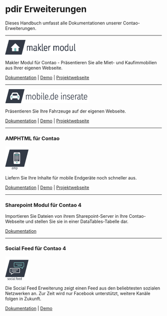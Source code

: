 # pdir Erweiterungen

Dieses Handbuch umfasst alle Dokumentationen unserer Contao-Erweiterungen.

---

![](_images/maklermodul/maklermodul_logo-230px.png)

Makler Modul für Contao - Präsentieren Sie alle Miet- und Kaufimmobilien aus Ihrer eigenen Webseite.

[Dokumentation](maklermodul/index.md) \| [Demo](http://www.maklermodul.de/immoliste.html) \| [Projektwebseite](https://www.maklermodul.de/)

---

![](_images/mobilede/mobilemodul_logo_267x45px.png)

Präsentieren Sie Ihre Fahrzeuge auf der eigenen Webseite.

[Dokumentation](mobilede/index.html) \| [Demo](http://demo.pdir.de/mobile-de-inserate-demo.html) \| [Projektwebseite](https://pdir.de/mobile-de-integration-fuer-contao-cms.html)

---

### AMPHTML für Contao

<img src="_images/amphtml/amphtml_logo.svg" width="75">

Liefern Sie Ihre Inhalte für mobile Endgeräte noch schneller aus.

[Dokumentation](amphtml/index.md) \| [Demo](http://demo.pdir.de/?amp) \| [Projektwebseite](https://pdir.de/news/amphtml-beschleunigte-mobile-seiten-fuer-contao.html)

---

### Sharepoint Modul für Contao 4

Importieren Sie Dateien von ihrem Sharepoint-Server in Ihre Contao-Webseite und stellen Sie sie in einer DataTables-Tabelle dar.

[Dokumentation](sharepoint/index.md)

---

### Social Feed für Contao 4

<img src="_images/social-feed/social_feed_logo.svg" width="75">

Die Social Feed Erweiterung zeigt einen Feed aus den beliebtesten sozialen Netzwerken an. Zur Zeit wird nur Facebook unterstützt, weitere Kanäle folgen in Zukunft.

[Dokumentation](social-feed/index.md) \| [Demo](https://demo.pdir.de/social-feed.html)

